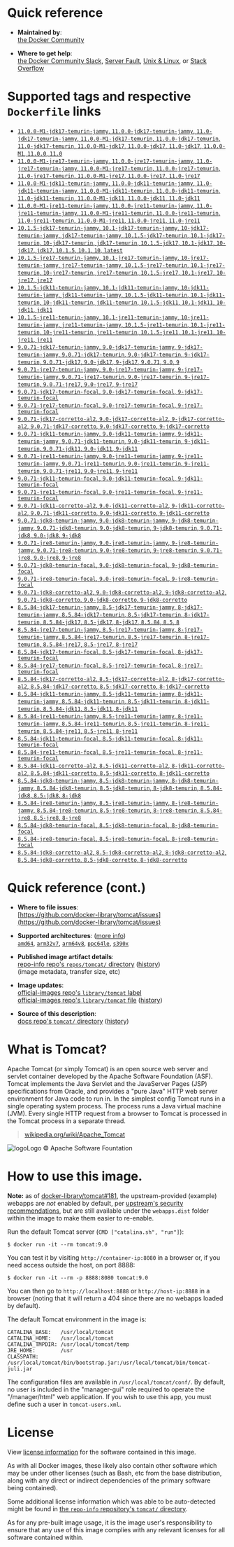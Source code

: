 <!--

********************************************************************************

WARNING:

    DO NOT EDIT "tomcat/README.md"

    IT IS AUTO-GENERATED

    (from the other files in "tomcat/" combined with a set of templates)

********************************************************************************

-->

# Quick reference

-	**Maintained by**:  
	[the Docker Community](https://github.com/docker-library/tomcat)

-	**Where to get help**:  
	[the Docker Community Slack](https://dockr.ly/comm-slack), [Server Fault](https://serverfault.com/help/on-topic), [Unix & Linux](https://unix.stackexchange.com/help/on-topic), or [Stack Overflow](https://stackoverflow.com/help/on-topic)

# Supported tags and respective `Dockerfile` links

-	[`11.0.0-M1-jdk17-temurin-jammy`, `11.0.0-jdk17-temurin-jammy`, `11.0-jdk17-temurin-jammy`, `11.0.0-M1-jdk17-temurin`, `11.0.0-jdk17-temurin`, `11.0-jdk17-temurin`, `11.0.0-M1-jdk17`, `11.0.0-jdk17`, `11.0-jdk17`, `11.0.0-M1`, `11.0.0`, `11.0`](https://github.com/docker-library/tomcat/blob/f413ee3c1b5be50b58db8cd1e9caff62a040b868/11.0/jdk17/temurin-jammy/Dockerfile)
-	[`11.0.0-M1-jre17-temurin-jammy`, `11.0.0-jre17-temurin-jammy`, `11.0-jre17-temurin-jammy`, `11.0.0-M1-jre17-temurin`, `11.0.0-jre17-temurin`, `11.0-jre17-temurin`, `11.0.0-M1-jre17`, `11.0.0-jre17`, `11.0-jre17`](https://github.com/docker-library/tomcat/blob/f413ee3c1b5be50b58db8cd1e9caff62a040b868/11.0/jre17/temurin-jammy/Dockerfile)
-	[`11.0.0-M1-jdk11-temurin-jammy`, `11.0.0-jdk11-temurin-jammy`, `11.0-jdk11-temurin-jammy`, `11.0.0-M1-jdk11-temurin`, `11.0.0-jdk11-temurin`, `11.0-jdk11-temurin`, `11.0.0-M1-jdk11`, `11.0.0-jdk11`, `11.0-jdk11`](https://github.com/docker-library/tomcat/blob/f413ee3c1b5be50b58db8cd1e9caff62a040b868/11.0/jdk11/temurin-jammy/Dockerfile)
-	[`11.0.0-M1-jre11-temurin-jammy`, `11.0.0-jre11-temurin-jammy`, `11.0-jre11-temurin-jammy`, `11.0.0-M1-jre11-temurin`, `11.0.0-jre11-temurin`, `11.0-jre11-temurin`, `11.0.0-M1-jre11`, `11.0.0-jre11`, `11.0-jre11`](https://github.com/docker-library/tomcat/blob/f413ee3c1b5be50b58db8cd1e9caff62a040b868/11.0/jre11/temurin-jammy/Dockerfile)
-	[`10.1.5-jdk17-temurin-jammy`, `10.1-jdk17-temurin-jammy`, `10-jdk17-temurin-jammy`, `jdk17-temurin-jammy`, `10.1.5-jdk17-temurin`, `10.1-jdk17-temurin`, `10-jdk17-temurin`, `jdk17-temurin`, `10.1.5-jdk17`, `10.1-jdk17`, `10-jdk17`, `jdk17`, `10.1.5`, `10.1`, `10`, `latest`](https://github.com/docker-library/tomcat/blob/09fae3d6a2967a4f78a2135bbd092e067a5fa3ec/10.1/jdk17/temurin-jammy/Dockerfile)
-	[`10.1.5-jre17-temurin-jammy`, `10.1-jre17-temurin-jammy`, `10-jre17-temurin-jammy`, `jre17-temurin-jammy`, `10.1.5-jre17-temurin`, `10.1-jre17-temurin`, `10-jre17-temurin`, `jre17-temurin`, `10.1.5-jre17`, `10.1-jre17`, `10-jre17`, `jre17`](https://github.com/docker-library/tomcat/blob/09fae3d6a2967a4f78a2135bbd092e067a5fa3ec/10.1/jre17/temurin-jammy/Dockerfile)
-	[`10.1.5-jdk11-temurin-jammy`, `10.1-jdk11-temurin-jammy`, `10-jdk11-temurin-jammy`, `jdk11-temurin-jammy`, `10.1.5-jdk11-temurin`, `10.1-jdk11-temurin`, `10-jdk11-temurin`, `jdk11-temurin`, `10.1.5-jdk11`, `10.1-jdk11`, `10-jdk11`, `jdk11`](https://github.com/docker-library/tomcat/blob/09fae3d6a2967a4f78a2135bbd092e067a5fa3ec/10.1/jdk11/temurin-jammy/Dockerfile)
-	[`10.1.5-jre11-temurin-jammy`, `10.1-jre11-temurin-jammy`, `10-jre11-temurin-jammy`, `jre11-temurin-jammy`, `10.1.5-jre11-temurin`, `10.1-jre11-temurin`, `10-jre11-temurin`, `jre11-temurin`, `10.1.5-jre11`, `10.1-jre11`, `10-jre11`, `jre11`](https://github.com/docker-library/tomcat/blob/09fae3d6a2967a4f78a2135bbd092e067a5fa3ec/10.1/jre11/temurin-jammy/Dockerfile)
-	[`9.0.71-jdk17-temurin-jammy`, `9.0-jdk17-temurin-jammy`, `9-jdk17-temurin-jammy`, `9.0.71-jdk17-temurin`, `9.0-jdk17-temurin`, `9-jdk17-temurin`, `9.0.71-jdk17`, `9.0-jdk17`, `9-jdk17`, `9.0.71`, `9.0`, `9`](https://github.com/docker-library/tomcat/blob/2fe063250eb12b5a1a49e91dbb8e69f4a4127e45/9.0/jdk17/temurin-jammy/Dockerfile)
-	[`9.0.71-jre17-temurin-jammy`, `9.0-jre17-temurin-jammy`, `9-jre17-temurin-jammy`, `9.0.71-jre17-temurin`, `9.0-jre17-temurin`, `9-jre17-temurin`, `9.0.71-jre17`, `9.0-jre17`, `9-jre17`](https://github.com/docker-library/tomcat/blob/2fe063250eb12b5a1a49e91dbb8e69f4a4127e45/9.0/jre17/temurin-jammy/Dockerfile)
-	[`9.0.71-jdk17-temurin-focal`, `9.0-jdk17-temurin-focal`, `9-jdk17-temurin-focal`](https://github.com/docker-library/tomcat/blob/2fe063250eb12b5a1a49e91dbb8e69f4a4127e45/9.0/jdk17/temurin-focal/Dockerfile)
-	[`9.0.71-jre17-temurin-focal`, `9.0-jre17-temurin-focal`, `9-jre17-temurin-focal`](https://github.com/docker-library/tomcat/blob/2fe063250eb12b5a1a49e91dbb8e69f4a4127e45/9.0/jre17/temurin-focal/Dockerfile)
-	[`9.0.71-jdk17-corretto-al2`, `9.0-jdk17-corretto-al2`, `9-jdk17-corretto-al2`, `9.0.71-jdk17-corretto`, `9.0-jdk17-corretto`, `9-jdk17-corretto`](https://github.com/docker-library/tomcat/blob/2fe063250eb12b5a1a49e91dbb8e69f4a4127e45/9.0/jdk17/corretto-al2/Dockerfile)
-	[`9.0.71-jdk11-temurin-jammy`, `9.0-jdk11-temurin-jammy`, `9-jdk11-temurin-jammy`, `9.0.71-jdk11-temurin`, `9.0-jdk11-temurin`, `9-jdk11-temurin`, `9.0.71-jdk11`, `9.0-jdk11`, `9-jdk11`](https://github.com/docker-library/tomcat/blob/2fe063250eb12b5a1a49e91dbb8e69f4a4127e45/9.0/jdk11/temurin-jammy/Dockerfile)
-	[`9.0.71-jre11-temurin-jammy`, `9.0-jre11-temurin-jammy`, `9-jre11-temurin-jammy`, `9.0.71-jre11-temurin`, `9.0-jre11-temurin`, `9-jre11-temurin`, `9.0.71-jre11`, `9.0-jre11`, `9-jre11`](https://github.com/docker-library/tomcat/blob/2fe063250eb12b5a1a49e91dbb8e69f4a4127e45/9.0/jre11/temurin-jammy/Dockerfile)
-	[`9.0.71-jdk11-temurin-focal`, `9.0-jdk11-temurin-focal`, `9-jdk11-temurin-focal`](https://github.com/docker-library/tomcat/blob/2fe063250eb12b5a1a49e91dbb8e69f4a4127e45/9.0/jdk11/temurin-focal/Dockerfile)
-	[`9.0.71-jre11-temurin-focal`, `9.0-jre11-temurin-focal`, `9-jre11-temurin-focal`](https://github.com/docker-library/tomcat/blob/2fe063250eb12b5a1a49e91dbb8e69f4a4127e45/9.0/jre11/temurin-focal/Dockerfile)
-	[`9.0.71-jdk11-corretto-al2`, `9.0-jdk11-corretto-al2`, `9-jdk11-corretto-al2`, `9.0.71-jdk11-corretto`, `9.0-jdk11-corretto`, `9-jdk11-corretto`](https://github.com/docker-library/tomcat/blob/2fe063250eb12b5a1a49e91dbb8e69f4a4127e45/9.0/jdk11/corretto-al2/Dockerfile)
-	[`9.0.71-jdk8-temurin-jammy`, `9.0-jdk8-temurin-jammy`, `9-jdk8-temurin-jammy`, `9.0.71-jdk8-temurin`, `9.0-jdk8-temurin`, `9-jdk8-temurin`, `9.0.71-jdk8`, `9.0-jdk8`, `9-jdk8`](https://github.com/docker-library/tomcat/blob/2fe063250eb12b5a1a49e91dbb8e69f4a4127e45/9.0/jdk8/temurin-jammy/Dockerfile)
-	[`9.0.71-jre8-temurin-jammy`, `9.0-jre8-temurin-jammy`, `9-jre8-temurin-jammy`, `9.0.71-jre8-temurin`, `9.0-jre8-temurin`, `9-jre8-temurin`, `9.0.71-jre8`, `9.0-jre8`, `9-jre8`](https://github.com/docker-library/tomcat/blob/2fe063250eb12b5a1a49e91dbb8e69f4a4127e45/9.0/jre8/temurin-jammy/Dockerfile)
-	[`9.0.71-jdk8-temurin-focal`, `9.0-jdk8-temurin-focal`, `9-jdk8-temurin-focal`](https://github.com/docker-library/tomcat/blob/2fe063250eb12b5a1a49e91dbb8e69f4a4127e45/9.0/jdk8/temurin-focal/Dockerfile)
-	[`9.0.71-jre8-temurin-focal`, `9.0-jre8-temurin-focal`, `9-jre8-temurin-focal`](https://github.com/docker-library/tomcat/blob/2fe063250eb12b5a1a49e91dbb8e69f4a4127e45/9.0/jre8/temurin-focal/Dockerfile)
-	[`9.0.71-jdk8-corretto-al2`, `9.0-jdk8-corretto-al2`, `9-jdk8-corretto-al2`, `9.0.71-jdk8-corretto`, `9.0-jdk8-corretto`, `9-jdk8-corretto`](https://github.com/docker-library/tomcat/blob/2fe063250eb12b5a1a49e91dbb8e69f4a4127e45/9.0/jdk8/corretto-al2/Dockerfile)
-	[`8.5.84-jdk17-temurin-jammy`, `8.5-jdk17-temurin-jammy`, `8-jdk17-temurin-jammy`, `8.5.84-jdk17-temurin`, `8.5-jdk17-temurin`, `8-jdk17-temurin`, `8.5.84-jdk17`, `8.5-jdk17`, `8-jdk17`, `8.5.84`, `8.5`, `8`](https://github.com/docker-library/tomcat/blob/9cad4b1a880782d3504d7c8723fccc667965cf29/8.5/jdk17/temurin-jammy/Dockerfile)
-	[`8.5.84-jre17-temurin-jammy`, `8.5-jre17-temurin-jammy`, `8-jre17-temurin-jammy`, `8.5.84-jre17-temurin`, `8.5-jre17-temurin`, `8-jre17-temurin`, `8.5.84-jre17`, `8.5-jre17`, `8-jre17`](https://github.com/docker-library/tomcat/blob/9cad4b1a880782d3504d7c8723fccc667965cf29/8.5/jre17/temurin-jammy/Dockerfile)
-	[`8.5.84-jdk17-temurin-focal`, `8.5-jdk17-temurin-focal`, `8-jdk17-temurin-focal`](https://github.com/docker-library/tomcat/blob/9cad4b1a880782d3504d7c8723fccc667965cf29/8.5/jdk17/temurin-focal/Dockerfile)
-	[`8.5.84-jre17-temurin-focal`, `8.5-jre17-temurin-focal`, `8-jre17-temurin-focal`](https://github.com/docker-library/tomcat/blob/9cad4b1a880782d3504d7c8723fccc667965cf29/8.5/jre17/temurin-focal/Dockerfile)
-	[`8.5.84-jdk17-corretto-al2`, `8.5-jdk17-corretto-al2`, `8-jdk17-corretto-al2`, `8.5.84-jdk17-corretto`, `8.5-jdk17-corretto`, `8-jdk17-corretto`](https://github.com/docker-library/tomcat/blob/9cad4b1a880782d3504d7c8723fccc667965cf29/8.5/jdk17/corretto-al2/Dockerfile)
-	[`8.5.84-jdk11-temurin-jammy`, `8.5-jdk11-temurin-jammy`, `8-jdk11-temurin-jammy`, `8.5.84-jdk11-temurin`, `8.5-jdk11-temurin`, `8-jdk11-temurin`, `8.5.84-jdk11`, `8.5-jdk11`, `8-jdk11`](https://github.com/docker-library/tomcat/blob/9cad4b1a880782d3504d7c8723fccc667965cf29/8.5/jdk11/temurin-jammy/Dockerfile)
-	[`8.5.84-jre11-temurin-jammy`, `8.5-jre11-temurin-jammy`, `8-jre11-temurin-jammy`, `8.5.84-jre11-temurin`, `8.5-jre11-temurin`, `8-jre11-temurin`, `8.5.84-jre11`, `8.5-jre11`, `8-jre11`](https://github.com/docker-library/tomcat/blob/9cad4b1a880782d3504d7c8723fccc667965cf29/8.5/jre11/temurin-jammy/Dockerfile)
-	[`8.5.84-jdk11-temurin-focal`, `8.5-jdk11-temurin-focal`, `8-jdk11-temurin-focal`](https://github.com/docker-library/tomcat/blob/9cad4b1a880782d3504d7c8723fccc667965cf29/8.5/jdk11/temurin-focal/Dockerfile)
-	[`8.5.84-jre11-temurin-focal`, `8.5-jre11-temurin-focal`, `8-jre11-temurin-focal`](https://github.com/docker-library/tomcat/blob/9cad4b1a880782d3504d7c8723fccc667965cf29/8.5/jre11/temurin-focal/Dockerfile)
-	[`8.5.84-jdk11-corretto-al2`, `8.5-jdk11-corretto-al2`, `8-jdk11-corretto-al2`, `8.5.84-jdk11-corretto`, `8.5-jdk11-corretto`, `8-jdk11-corretto`](https://github.com/docker-library/tomcat/blob/9cad4b1a880782d3504d7c8723fccc667965cf29/8.5/jdk11/corretto-al2/Dockerfile)
-	[`8.5.84-jdk8-temurin-jammy`, `8.5-jdk8-temurin-jammy`, `8-jdk8-temurin-jammy`, `8.5.84-jdk8-temurin`, `8.5-jdk8-temurin`, `8-jdk8-temurin`, `8.5.84-jdk8`, `8.5-jdk8`, `8-jdk8`](https://github.com/docker-library/tomcat/blob/9cad4b1a880782d3504d7c8723fccc667965cf29/8.5/jdk8/temurin-jammy/Dockerfile)
-	[`8.5.84-jre8-temurin-jammy`, `8.5-jre8-temurin-jammy`, `8-jre8-temurin-jammy`, `8.5.84-jre8-temurin`, `8.5-jre8-temurin`, `8-jre8-temurin`, `8.5.84-jre8`, `8.5-jre8`, `8-jre8`](https://github.com/docker-library/tomcat/blob/9cad4b1a880782d3504d7c8723fccc667965cf29/8.5/jre8/temurin-jammy/Dockerfile)
-	[`8.5.84-jdk8-temurin-focal`, `8.5-jdk8-temurin-focal`, `8-jdk8-temurin-focal`](https://github.com/docker-library/tomcat/blob/9cad4b1a880782d3504d7c8723fccc667965cf29/8.5/jdk8/temurin-focal/Dockerfile)
-	[`8.5.84-jre8-temurin-focal`, `8.5-jre8-temurin-focal`, `8-jre8-temurin-focal`](https://github.com/docker-library/tomcat/blob/9cad4b1a880782d3504d7c8723fccc667965cf29/8.5/jre8/temurin-focal/Dockerfile)
-	[`8.5.84-jdk8-corretto-al2`, `8.5-jdk8-corretto-al2`, `8-jdk8-corretto-al2`, `8.5.84-jdk8-corretto`, `8.5-jdk8-corretto`, `8-jdk8-corretto`](https://github.com/docker-library/tomcat/blob/9cad4b1a880782d3504d7c8723fccc667965cf29/8.5/jdk8/corretto-al2/Dockerfile)

# Quick reference (cont.)

-	**Where to file issues**:  
	[https://github.com/docker-library/tomcat/issues](https://github.com/docker-library/tomcat/issues)

-	**Supported architectures**: ([more info](https://github.com/docker-library/official-images#architectures-other-than-amd64))  
	[`amd64`](https://hub.docker.com/r/amd64/tomcat/), [`arm32v7`](https://hub.docker.com/r/arm32v7/tomcat/), [`arm64v8`](https://hub.docker.com/r/arm64v8/tomcat/), [`ppc64le`](https://hub.docker.com/r/ppc64le/tomcat/), [`s390x`](https://hub.docker.com/r/s390x/tomcat/)

-	**Published image artifact details**:  
	[repo-info repo's `repos/tomcat/` directory](https://github.com/docker-library/repo-info/blob/master/repos/tomcat) ([history](https://github.com/docker-library/repo-info/commits/master/repos/tomcat))  
	(image metadata, transfer size, etc)

-	**Image updates**:  
	[official-images repo's `library/tomcat` label](https://github.com/docker-library/official-images/issues?q=label%3Alibrary%2Ftomcat)  
	[official-images repo's `library/tomcat` file](https://github.com/docker-library/official-images/blob/master/library/tomcat) ([history](https://github.com/docker-library/official-images/commits/master/library/tomcat))

-	**Source of this description**:  
	[docs repo's `tomcat/` directory](https://github.com/docker-library/docs/tree/master/tomcat) ([history](https://github.com/docker-library/docs/commits/master/tomcat))

# What is Tomcat?

Apache Tomcat (or simply Tomcat) is an open source web server and servlet container developed by the Apache Software Foundation (ASF). Tomcat implements the Java Servlet and the JavaServer Pages (JSP) specifications from Oracle, and provides a "pure Java" HTTP web server environment for Java code to run in. In the simplest config Tomcat runs in a single operating system process. The process runs a Java virtual machine (JVM). Every single HTTP request from a browser to Tomcat is processed in the Tomcat process in a separate thread.

> [wikipedia.org/wiki/Apache_Tomcat](https://en.wikipedia.org/wiki/Apache_Tomcat)

![logo](https://raw.githubusercontent.com/docker-library/docs/8e31eb93a02d504d0cfe1da435aa31b377fc627d/tomcat/logo.png)Logo &copy; Apache Software Fountation

# How to use this image.

**Note:** as of [docker-library/tomcat#181](https://github.com/docker-library/tomcat/pull/181), the upstream-provided (example) webapps are *not* enabled by default, per [upstream's security recommendations](https://tomcat.apache.org/tomcat-9.0-doc/security-howto.html#Default_web_applications), but are still available under the `webapps.dist` folder within the image to make them easier to re-enable.

Run the default Tomcat server (`CMD ["catalina.sh", "run"]`):

```console
$ docker run -it --rm tomcat:9.0
```

You can test it by visiting `http://container-ip:8080` in a browser or, if you need access outside the host, on port 8888:

```console
$ docker run -it --rm -p 8888:8080 tomcat:9.0
```

You can then go to `http://localhost:8888` or `http://host-ip:8888` in a browser (noting that it will return a 404 since there are no webapps loaded by default).

The default Tomcat environment in the image is:

	CATALINA_BASE:   /usr/local/tomcat
	CATALINA_HOME:   /usr/local/tomcat
	CATALINA_TMPDIR: /usr/local/tomcat/temp
	JRE_HOME:        /usr
	CLASSPATH:       /usr/local/tomcat/bin/bootstrap.jar:/usr/local/tomcat/bin/tomcat-juli.jar

The configuration files are available in `/usr/local/tomcat/conf/`. By default, no user is included in the "manager-gui" role required to operate the "/manager/html" web application. If you wish to use this app, you must define such a user in `tomcat-users.xml`.

# License

View [license information](https://www.apache.org/licenses/LICENSE-2.0) for the software contained in this image.

As with all Docker images, these likely also contain other software which may be under other licenses (such as Bash, etc from the base distribution, along with any direct or indirect dependencies of the primary software being contained).

Some additional license information which was able to be auto-detected might be found in [the `repo-info` repository's `tomcat/` directory](https://github.com/docker-library/repo-info/tree/master/repos/tomcat).

As for any pre-built image usage, it is the image user's responsibility to ensure that any use of this image complies with any relevant licenses for all software contained within.
